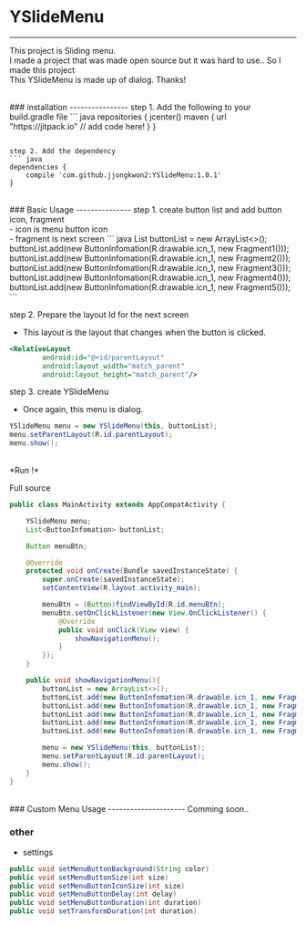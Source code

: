 # YSlideMenu
------------
This project is Sliding menu.<br>
I made a project that was made open source but it was hard to use.. So I made this project<br>
This YSlideMenu is made up of dialog. Thanks!<br>

<br>
### installation
----------------
step 1. Add the following to your build.gradle file
``` java
repositories {
        jcenter()
        maven {
            url "https://jitpack.io"   // add code here!
        }
    }

```

step 2. Add the dependency
``` java
dependencies {
    compile 'com.github.jjongkwon2:YSlideMenu:1.0.1'
}
```


<br>
### Basic Usage
---------------
step 1. create button list and add button icon, fragment<br>
- icon is menu button icon<br>
- fragment is next screen
``` java
List<ButtonInfomation> buttonList = new ArrayList<>();
buttonList.add(new ButtonInfomation(R.drawable.icn_1, new Fragment1()));
buttonList.add(new ButtonInfomation(R.drawable.icn_1, new Fragment2()));
buttonList.add(new ButtonInfomation(R.drawable.icn_1, new Fragment3()));
buttonList.add(new ButtonInfomation(R.drawable.icn_1, new Fragment4()));
buttonList.add(new ButtonInfomation(R.drawable.icn_1, new Fragment5()));
```

step 2. Prepare the layout Id for the next screen
- This layout is the layout that changes when the button is clicked.
``` xml
<RelativeLayout
        android:id="@+id/parentLayout"
        android:layout_width="match_parent"
        android:layout_height="match_parent"/>
```

step 3. create YSlideMenu<br>
- Once again, this menu is dialog.
``` java
YSlideMenu menu = new YSlideMenu(this, buttonList);
menu.setParentLayout(R.id.parentLayout);
menu.show();
```
<br>
*Run !*

Full source
``` java
public class MainActivity extends AppCompatActivity {

    YSlideMenu menu;
    List<ButtonInfomation> buttonList;

    Button menuBtn;

    @Override
    protected void onCreate(Bundle savedInstanceState) {
        super.onCreate(savedInstanceState);
        setContentView(R.layout.activity_main);

        menuBtn = (Button)findViewById(R.id.menuBtn);
        menuBtn.setOnClickListener(new View.OnClickListener() {
            @Override
            public void onClick(View view) {
                showNavigationMenu();
            }
        });
    }

    public void showNavigationMenu(){
        buttonList = new ArrayList<>();
        buttonList.add(new ButtonInfomation(R.drawable.icn_1, new Fragment1()));
        buttonList.add(new ButtonInfomation(R.drawable.icn_1, new Fragment2()));
        buttonList.add(new ButtonInfomation(R.drawable.icn_1, new Fragment3()));
        buttonList.add(new ButtonInfomation(R.drawable.icn_1, new Fragment4()));
        buttonList.add(new ButtonInfomation(R.drawable.icn_1, new Fragment5()));

        menu = new YSlideMenu(this, buttonList);
        menu.setParentLayout(R.id.parentLayout);
        menu.show();
    }
}
```

<br>
### Custom Menu Usage
---------------------
Comming soon..


### other
- settings
``` java
public void setMenuButtonBackground(String color)
public void setMenuButtonSize(int size)
public void setMenuButtonIconSize(int size)
public void setMenuButtonDelay(int delay)
public void setMenuButtonDuration(int duration)
public void setTransformDuration(int duration)
```
